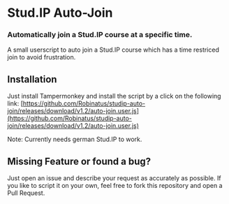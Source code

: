 # Stud.IP Auto-Join #

### Automatically join a Stud.IP course at a specific time.

A small userscript to auto join a Stud.IP course which has a time restriced join to avoid frustration.

## Installation
Just install Tampermonkey and install the script by a click on the following link: [https://github.com/Robinatus/studip-auto-join/releases/download/v1.2/auto-join.user.js](https://github.com/Robinatus/studip-auto-join/releases/download/v1.2/auto-join.user.js)

Note: Currently needs german Stud.IP to work.

## Missing Feature or found a bug?
Just open an issue and describe your request as accurately as possible. If you like to script it on your own, feel free to fork this repository and open a Pull Request.